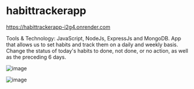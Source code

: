 # habittrackerapp

https://habittrackerapp-i2g4.onrender.com


Tools & Technology:  JavaScript, NodeJs, ExpressJs and
       MongoDB.
App that allows us to set habits and track them on a daily and
       weekly basis.
       Change the status of today's habits to done, not done, or no action,
       as well as the preceding 6 days.

![image](https://github.com/Spidy-hub/habittrackerapp/assets/96255993/f8dac49c-6f44-4a86-b84e-3ab1c685d164)

![image](https://github.com/Spidy-hub/habittrackerapp/assets/96255993/65d49549-60a3-444f-b5bf-8aec16aed453)
